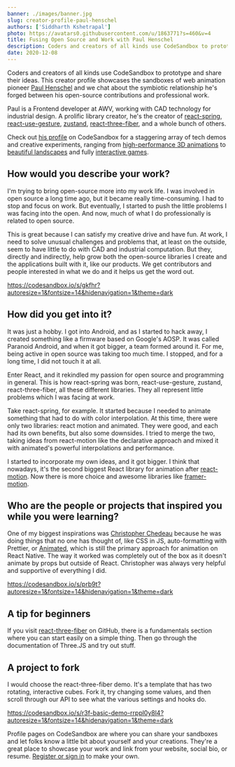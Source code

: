 ```yaml
---
banner: ./images/banner.jpg
slug: creator-profile-paul-henschel
authors: ['Siddharth Kshetrapal']
photo: https://avatars0.githubusercontent.com/u/1863771?s=460&v=4
title: Fusing Open Source and Work with Paul Henschel
description: Coders and creators of all kinds use CodeSandbox to prototype and share their ideas. This creator profile showcases the sandboxes of web animation pioneer Paul Henschel and we chat about the symbiotic relationship he's forged between his open-source contributions and professional work.
date: 2020-12-08
---
```


Coders and creators of all kinds use CodeSandbox to prototype and share their ideas. This creator profile showcases the sandboxes of web animation pioneer [Paul Henschel](https://codesandbox.io/u/drcmda) and we chat about the symbiotic relationship he's forged between his open-source contributions and professional work.

Paul is a Frontend developer at AWV, working with CAD technology for industrial design. A prolific library creator, he's the creator of [react-spring](https://codesandbox.io/examples/package/react-spring), [react-use-gesture](https://codesandbox.io/examples/package/react-use-gesture), [zustand](https://codesandbox.io/examples/package/zustand), [react-three-fiber](https://codesandbox.io/examples/package/react-three-fiber), and a whole bunch of others.

Check out [his profile](https://codesandbox.io/u/drcmda) on CodeSandbox for a staggering array of tech demos and creative experiments, ranging from [high-performance 3D animations](https://codesandbox.io/s/prb9t) to [beautiful landscapes](https://codesandbox.io/s/gkfhr) and fully [interactive games](https://codesandbox.io/s/i2160).

## How would you describe your work?
I'm trying to bring open-source more into my work life. I was involved in open source a long time ago, but it became really time-consuming. I had to stop and focus on work. But eventually, I started to push the little problems I was facing into the open. And now, much of what I do professionally is related to open source.

This is great because I can satisfy my creative drive and have fun. At work, I need to solve unusual challenges and problems that, at least on the outside, seem to have little to do with CAD and industrial computation. But they, directly and indirectly, help grow both the open-source libraries I create and the applications built with it, like our products. We get contributors and people interested in what we do and it helps us get the word out.

https://codesandbox.io/s/gkfhr?autoresize=1&fontsize=14&hidenavigation=1&theme=dark

## How did you get into it?
It was just a hobby. I got into Android, and as I started to hack away, I created something like a firmware based on Google's AOSP. It was called Paranoid Android, and when it got bigger, a team formed around it. For me, being active in open source was taking too much time. I stopped, and for a long time, I did not touch it at all.

Enter React, and it rekindled my passion for open source and programming in general. This is how react-spring was born, react-use-gesture, zustand, react-three-fiber, all these different libraries. They all represent little problems which I was facing at work.

Take react-spring, for example. It started because I needed to animate something that had to do with color interpolation. At this time, there were only two libraries: react motion and animated. They were good, and each had its own benefits, but also some downsides. I tried to merge the two, taking ideas from react-motion like the declarative approach and mixed it with animated's powerful interpolations and performance.

I started to incorporate my own ideas, and it got bigger. I think that nowadays, it's the second biggest React library for animation after [react-motion](https://codesandbox.io/examples/package/react-motion). Now there is more choice and awesome libraries like [framer-motion](https://codesandbox.io/examples/package/framer-motion).

## Who are the people or projects that inspired you while you were learning?
One of my biggest inspirations was [Christopher Chedeau](https://codesandbox.io/u/vjeux) because he was doing things that no one has thought of, like CSS in JS, auto-formatting with Prettier, or [Animated](https://codesandbox.io/examples/package/animated), which is still the primary approach for animation on React Native. The way it worked was completely out of the box as it doesn't animate by props but outside of React. Christopher was always very helpful and supportive of everything I did.

https://codesandbox.io/s/prb9t?autoresize=1&fontsize=14&hidenavigation=1&theme=dark

## A tip for beginners
If you visit [react-three-fiber](https://github.com/pmndrs/react-three-fiber) on GitHub, there is a fundamentals section where you can start easily on a simple thing. Then go through the documentation of Three.JS and try out stuff.

## A project to fork
I would choose the react-three-fiber demo. It's a template that has two rotating, interactive cubes. Fork it, try changing some values, and then scroll through our API to see what the various settings and hooks do.

https://codesandbox.io/s/r3f-basic-demo-rrppl0y8l4?autoresize=1&fontsize=14&hidenavigation=1&theme=dark

Profile pages on CodeSandbox are where you can share your sandboxes and let folks know a little bit about yourself and your creations. They're a great place to showcase your work and link from your website, social bio, or resume. [Register or sign in](https://codesandbox.io/signin) to make your own.